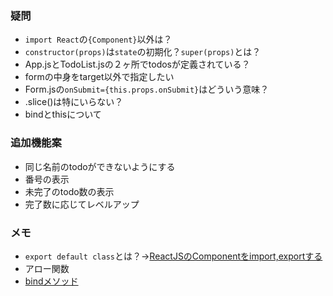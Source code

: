 ### 疑問
* `import React`の`{Component}`以外は？
* `constructor(props)`は`state`の初期化？`super(props)`とは？
* App.jsとTodoList.jsの２ヶ所でtodosが定義されている？
* formの中身をtarget以外で指定したい
* Form.jsの`onSubmit={this.props.onSubmit}`はどういう意味？
* .slice()は特にいらない？
* bindとthisについて

### 追加機能案
* 同じ名前のtodoができないようにする
* 番号の表示
* 未完了のtodo数の表示
* 完了数に応じてレベルアップ

### メモ
* `export default class`とは？→[ReactJSのComponentをimport,exportする](http://qiita.com/HIGAX/items/28f3bec814928b7395da)
* アロー関数
* [bindメソッド](http://js.studio-kingdom.com/javascript/function/bind)
